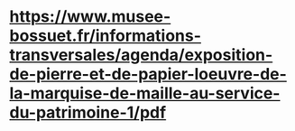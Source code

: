 # https://www.musee-bossuet.fr/informations-transversales/agenda/exposition-de-pierre-et-de-papier-loeuvre-de-la-marquise-de-maille-au-service-du-patrimoine-1/pdf


